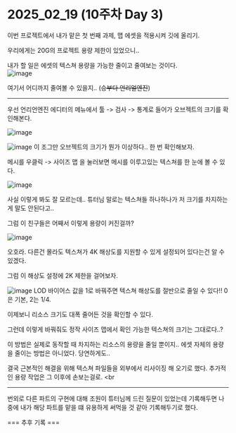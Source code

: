 # 2025_02_19 (10주차 Day 3)

이번 프로젝트에서 내가 맡은 첫 번째 과제, 맵 에셋을 적용시켜 깃에 올리기. <br>

우리에게는 20G의 프로젝트 용량 제한이 있었으니.. <br>

내가 할 일은 에셋의 텍스쳐 용량을 가능한 줄이고 줄여보는 것이다. <br>
![image](https://github.com/user-attachments/assets/a3f5bbb9-c625-4095-9f84-573716f62f97) <br>

여기서 어디까지 줄여볼 수 있을지.. (~~승부다 언리얼엔진~~) <br>

---

우선 언리언엔진 에디터의 메뉴에서 툴 -> 검사 -> 통계로 들어가 오브젝트의 크기를 확인해본다. <br>

![image](https://github.com/user-attachments/assets/66ac2aff-1843-4797-8bdd-a034931f7b24)

![image](https://github.com/user-attachments/assets/5bd1b4fe-939f-47f6-9583-9ace8c6b5b1e) 이 조그만 오브젝트의 크기가 뭔가 이상하다.. 한 번 확인해보자. <br>

메시를 우클릭 -> 사이즈 맵 을 눌러보면 메시를 이루고있는 텍스쳐를 한 눈에 볼 수 있다. <br>

![image](https://github.com/user-attachments/assets/f00c8af4-8eb0-4a4c-ba9d-733090a88b43) <br>

사실 이렇게 봐도 잘 모르는데.. 튜터님 말로는 텍스쳐들 하나하나가 저 크기를 차지하는게 말도 안된다고.. <br>

그럼 이 친구들은 어째서 이렇게 용량이 커진걸까? <br>

![image](https://github.com/user-attachments/assets/173c64a7-cbf4-4e03-8050-8a3c8d3c149a) <br>

오호라. 다른건 몰라도 텍스쳐가 4K 해상도를 지원할 수 있게 설정되어 있다는건 알 수 있겠다. <br>

그럼 이 해상도 설정에 2K 제한을 걸어보자. <br>

![image](https://github.com/user-attachments/assets/47f33227-3ceb-4eb3-a5f5-ed3454cfb5e4) LOD 바이어스 값을 1로 바꿔주면 텍스쳐 해상도를 절반으로 줄일 수 있다!! 0은 기본, 2는 1/4. <br>

이제보니 리소스 크기도 대폭 줄어든 것을 확인할 수 있다. <br>

그런데 이렇게 바꿔줘도 정작 사이즈 맵에서 확인 가능한 텍스쳐의 크기는 그대로다..? <br>

이 방법은 실제로 동작할 때 차지하는 리소스의 용량을 줄일 뿐이지.. 에셋 자체의 용량을 줄이는 방법은 아니었다. 당연하게도.. <br>

결국 근본적인 해결을 위해 텍스쳐 파일들을 외부에서 리사이징 해 오기로 했다. 추가적인 용량 작업은 그 이후에 손보는걸로. <br

---

번외로 다른 파트의 구현에 대해 조원이 튜터님께 드린 질문이 있었는데 기록해두면 나중에 내가 해당 파트를 맡을 떄 유용하게 써먹을 것 같아 기록해두기로 했다. <br>

=== 추후 기록 ===
